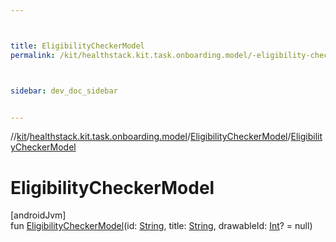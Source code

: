 ```yaml
---



title: EligibilityCheckerModel
permalink: /kit/healthstack.kit.task.onboarding.model/-eligibility-checker-model/-eligibility-checker-model.html



sidebar: dev_doc_sidebar


---
```




//[kit](/kit.html)/[healthstack.kit.task.onboarding.model](../index.html)/[EligibilityCheckerModel](index.html)/[EligibilityCheckerModel](-eligibility-checker-model.html)



# EligibilityCheckerModel



[androidJvm]\
fun [EligibilityCheckerModel](-eligibility-checker-model.html)(id: [String](https://kotlinlang.org/api/latest/jvm/stdlib/kotlin/-string/index.html), title: [String](https://kotlinlang.org/api/latest/jvm/stdlib/kotlin/-string/index.html), drawableId: [Int](https://kotlinlang.org/api/latest/jvm/stdlib/kotlin/-int/index.html)? = null)







